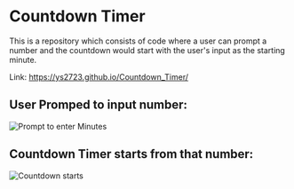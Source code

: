 # Countdown Timer
This is a repository which consists of code where a user can prompt a number and the countdown would start with the user's input as the starting minute.

Link: https://ys2723.github.io/Countdown_Timer/

## User Promped to input number: 

![Prompt to enter Minutes](https://i.postimg.cc/fTr0b7VL/Screenshot-16863.png)

## Countdown Timer starts from that number: 

![Countdown starts](https://media.discordapp.net/attachments/806881514389766184/1101777991203299348/Screenshot_4025.png?width=1177&height=662)
